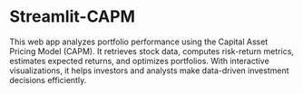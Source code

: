 # Streamlit-CAPM
This web app analyzes portfolio performance using the Capital Asset Pricing Model (CAPM). It retrieves stock data, computes risk-return metrics, estimates expected returns, and optimizes portfolios. With interactive visualizations, it helps investors and analysts make data-driven investment decisions efficiently.
